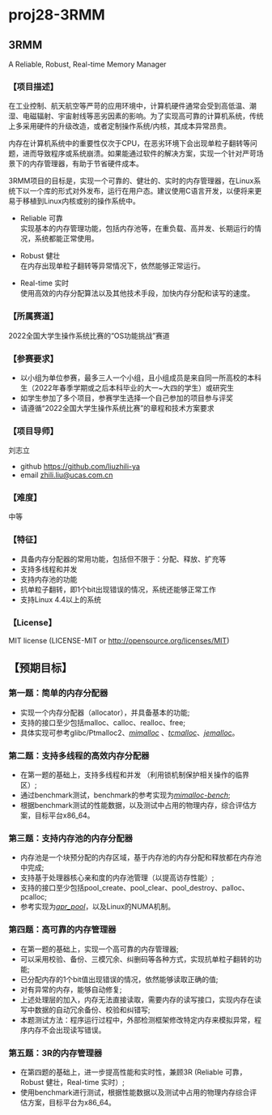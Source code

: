 # proj28-3RMM

## 3RMM
A Reliable, Robust, Real-time Memory Manager

### 【项目描述】
在工业控制、航天航空等严苛的应用环境中，计算机硬件通常会受到高低温、潮湿、电磁辐射、宇宙射线等恶劣因素的影响。为了实现高可靠的计算机系统，传统上多采用硬件的升级改造，或者定制操作系统/内核，其成本异常昂贵。

内存在计算机系统中的重要性仅次于CPU，在恶劣环境下会出现单粒子翻转等问题，进而导致程序或系统崩溃。如果能通过软件的解决方案，实现一个针对严苛场景下的内存管理器，有助于节省硬件成本。

3RMM项目的目标是，实现一个可靠的、健壮的、实时的内存管理器，在Linux系统下以一个库的形式对外发布，运行在用户态。建议使用C语言开发，以便将来更易于移植到Linux内核或别的操作系统中。

- Reliable 可靠  
实现基本的内存管理功能，包括内存池等，在重负载、高并发、长期运行的情况，系统都能正常使用。

- Robust 健壮  
在内存出现单粒子翻转等异常情况下，依然能够正常运行。

- Real-time 实时  
使用高效的内存分配算法以及其他技术手段，加快内存分配和读写的速度。


### 【所属赛道】
2022全国大学生操作系统比赛的“OS功能挑战”赛道

### 【参赛要求】
- 以小组为单位参赛，最多三人一个小组，且小组成员是来自同一所高校的本科生（2022年春季学期或之后本科毕业的大一~大四的学生）或研究生
- 如学生参加了多个项目，参赛学生选择一个自己参加的项目参与评奖
- 请遵循“2022全国大学生操作系统比赛”的章程和技术方案要求

### 【项目导师】
刘志立
- github https://github.com/liuzhili-ya
- email zhili.liu@ucas.com.cn

### 【难度】
中等

### 【特征】
- 具备内存分配器的常用功能，包括但不限于：分配、释放、扩充等
- 支持多线程和并发
- 支持内存池的功能
- 抗单粒子翻转，即1个bit出现错误的情况，系统还能够正常工作
- 支持Linux 4.4以上的系统

### 【License】
MIT license (LICENSE-MIT or http://opensource.org/licenses/MIT)  

## 【预期目标】
### 第一题：简单的内存分配器
- 实现一个内存分配器（allocator），并具备基本的功能;
- 支持的接口至少包括malloc、calloc、realloc、free;
- 具体实现可参考glibc/Ptmalloc2、[_mimalloc_](https://github.com/microsoft/mimalloc) 、[_tcmalloc_](https://github.com/gperftools/gperftools)、[_jemalloc_](https://github.com/jemalloc/jemalloc)。

### 第二题：支持多线程的高效内存分配器
- 在第一题的基础上，支持多线程和并发 （利用锁机制保护相关操作的临界区）;
- 通过benchmark测试，benchmark的参考实现为[_mimalloc-bench_](https://github.com/daanx/mimalloc-bench);
- 根据benchmark测试的性能数据，以及测试中占用的物理内存，综合评估方案，目标平台x86_64。

### 第三题：支持内存池的内存分配器
- 内存池是一个块预分配的内存区域，基于内存池的内存分配和释放都在内存池中完成;
- 支持基于处理器核心亲和度的内存池管理（以提高访存性能）;
- 支持的接口至少包括pool_create、pool_clear、pool_destroy、palloc、pcalloc;
- 参考实现为[_apr_pool_](https://github.com/apache/apr)，以及Linux的NUMA机制。

### 第四题：高可靠的内存管理器
- 在第一题的基础上，实现一个高可靠的内存管理器;
- 可以采用校验、备份、三模冗余、纠删码等各种方式，实现抗单粒子翻转的功能;
- 已分配内存的1个bit值出现错误的情况，依然能够读取正确的值;
- 对有异常的内存，能够自动修复;
- 上述处理层的加入，内存无法直接读取，需要内存的读写接口，实现内存在读写中数据的自动冗余备份、校验和纠错写;
- 本题测试方法：程序运行过程中，外部检测框架修改特定内存来模拟异常，程序内存不会出现读写错误。

### 第五题：3R的内存管理器
- 在第四题的基础上，进一步提高性能和实时性，兼顾3R (Reliable 可靠，Robust 健壮，Real-time 实时）;
- 使用benchmark进行测试，根据性能数据以及测试中占用的物理内存综合评估方案，目标平台为x86_64。
